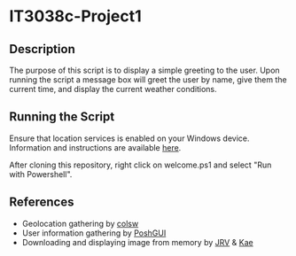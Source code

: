# IT3038c-Project1

## Description
The purpose of this script is to display a simple greeting to the user. Upon running the script a message box will greet the user by name, give them the current time, and display the current weather conditions.

## Running the Script
Ensure that location services is enabled on your Windows device. Information and instructions are available [here](https://support.microsoft.com/en-us/help/4468240/windows-10-location-service-and-privacy).

After cloning this repository, right click on welcome.ps1 and select "Run with Powershell".

## References
- Geolocation gathering by [colsw](https://stackoverflow.com/a/46287884)
- User information gathering by [PoshGUI](https://poshgui.com/)
- Downloading and displaying image from memory by [JRV](https://social.technet.microsoft.com/Forums/windowsserver/en-US/b11d845c-ff6a-4b44-adec-47d56b40fa1e/get-base64-encoded-string-of-a-web-image?forum=winserverpowershell) & [Kae](https://www.alkanesolutions.co.uk/2013/04/19/embedding-base64-image-strings-inside-a-powershell-application/)
